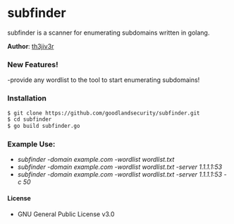 # subfinder 
subfinder is a scanner for enumerating subdomains written in golang. 

**Author**: [th3jiv3r][twitter]

### New Features!
  -provide any wordlist to the tool to start enumerating subdomains!

### Installation
```sh
$ git clone https://github.com/goodlandsecurity/subfinder.git
$ cd subfinder 
$ go build subfinder.go
```

### Example Use:  
  - *subfinder -domain example.com -wordlist wordlist.txt*
  - *subfinder -domain example.com -wordlist wordlist.txt -server 1.1.1.1:53*
  - *subfinder -domain example.com -wordlist wordlist.txt -server 1.1.1.1:53 -c 50*

#### License
  - GNU General Public License v3.0


[twitter]: <https://twitter.com/th3_jiv3r>

